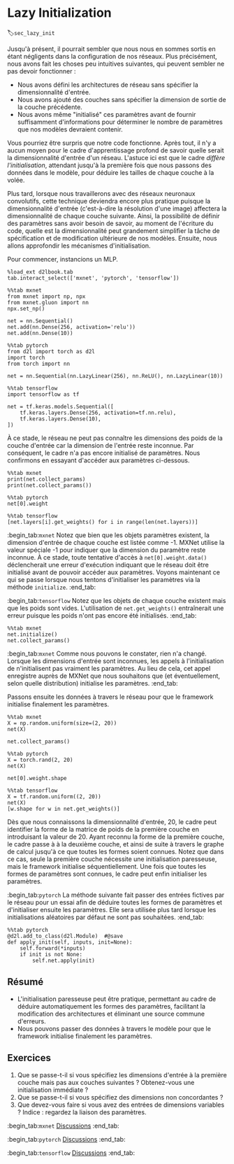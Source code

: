 # Lazy Initialization
:label:`sec_lazy_init` 

Jusqu'à présent, il pourrait sembler que nous nous en sommes sortis
en étant négligents dans la configuration de nos réseaux.
Plus précisément, nous avons fait les choses peu intuitives suivantes,
qui peuvent sembler ne pas devoir fonctionner :

* Nous avons défini les architectures de réseau
sans spécifier la dimensionnalité d'entrée.
* Nous avons ajouté des couches sans spécifier
la dimension de sortie de la couche précédente.
* Nous avons même "initialisé" ces paramètres
avant de fournir suffisamment d'informations pour déterminer
le nombre de paramètres que nos modèles devraient contenir.

Vous pourriez être surpris que notre code fonctionne.
Après tout, il n'y a aucun moyen pour le cadre d'apprentissage profond
de savoir quelle serait la dimensionnalité d'entrée d'un réseau.
L'astuce ici est que le cadre *diffère l'initialisation*,
attendant jusqu'à la première fois que nous passons des données dans le modèle,
pour déduire les tailles de chaque couche à la volée.


Plus tard, lorsque nous travaillerons avec des réseaux neuronaux convolutifs,
cette technique deviendra encore plus pratique
puisque la dimensionnalité d'entrée
(c'est-à-dire la résolution d'une image)
affectera la dimensionnalité
de chaque couche suivante.
Ainsi, la possibilité de définir des paramètres
sans avoir besoin de savoir,
au moment de l'écriture du code,
quelle est la dimensionnalité
peut grandement simplifier la tâche de spécification
et de modification ultérieure de nos modèles.
Ensuite, nous allons approfondir les mécanismes d'initialisation.


Pour commencer, instancions un MLP.

```{.python .input}
%load_ext d2lbook.tab
tab.interact_select(['mxnet', 'pytorch', 'tensorflow'])
```

```{.python .input}
%%tab mxnet
from mxnet import np, npx
from mxnet.gluon import nn
npx.set_np()

net = nn.Sequential()
net.add(nn.Dense(256, activation='relu'))
net.add(nn.Dense(10))
```

```{.python .input}
%%tab pytorch
from d2l import torch as d2l
import torch
from torch import nn

net = nn.Sequential(nn.LazyLinear(256), nn.ReLU(), nn.LazyLinear(10))
```

```{.python .input}
%%tab tensorflow
import tensorflow as tf

net = tf.keras.models.Sequential([
    tf.keras.layers.Dense(256, activation=tf.nn.relu),
    tf.keras.layers.Dense(10),
])
```

À ce stade, le réseau ne peut pas connaître
les dimensions des poids de la couche d'entrée
car la dimension de l'entrée reste inconnue.
Par conséquent, le cadre n'a pas encore initialisé de paramètres.
Nous confirmons en essayant d'accéder aux paramètres ci-dessous.

```{.python .input}
%%tab mxnet
print(net.collect_params)
print(net.collect_params())
```

```{.python .input}
%%tab pytorch
net[0].weight
```

```{.python .input}
%%tab tensorflow
[net.layers[i].get_weights() for i in range(len(net.layers))]
```

:begin_tab:`mxnet`
Notez que bien que les objets paramètres existent,
la dimension d'entrée de chaque couche est listée comme -1.
MXNet utilise la valeur spéciale -1 pour indiquer
que la dimension du paramètre reste inconnue.
À ce stade, toute tentative d'accès à `net[0].weight.data()`
déclencherait une erreur d'exécution indiquant que le réseau
doit être initialisé avant de pouvoir accéder aux paramètres.
Voyons maintenant ce qui se passe lorsque nous tentons d'initialiser les paramètres
via la méthode `initialize`.
:end_tab:

:begin_tab:`tensorflow`
Notez que les objets de chaque couche existent mais que les poids sont vides.
L'utilisation de `net.get_weights()` entraînerait une erreur puisque les poids
n'ont pas encore été initialisés.
:end_tab:

```{.python .input}
%%tab mxnet
net.initialize()
net.collect_params()
```

:begin_tab:`mxnet`
Comme nous pouvons le constater, rien n'a changé.
Lorsque les dimensions d'entrée sont inconnues, les appels à l'initialisation de
n'initialisent pas vraiment les paramètres.
Au lieu de cela, cet appel enregistre auprès de MXNet que nous souhaitons que
(et éventuellement, selon quelle distribution)
initialise les paramètres.
:end_tab:

Passons ensuite les données à travers le réseau
pour que le framework initialise finalement les paramètres.

```{.python .input}
%%tab mxnet
X = np.random.uniform(size=(2, 20))
net(X)

net.collect_params()
```

```{.python .input}
%%tab pytorch
X = torch.rand(2, 20)
net(X)

net[0].weight.shape
```

```{.python .input}
%%tab tensorflow
X = tf.random.uniform((2, 20))
net(X)
[w.shape for w in net.get_weights()]
```

Dès que nous connaissons la dimensionnalité d'entrée,
20,
le cadre peut identifier la forme de la matrice de poids de la première couche en introduisant la valeur de 20.
Ayant reconnu la forme de la première couche, le cadre passe à
à la deuxième couche,
et ainsi de suite à travers le graphe de calcul
jusqu'à ce que toutes les formes soient connues.
Notez que dans ce cas,
seule la première couche nécessite une initialisation paresseuse,
mais le framework initialise séquentiellement.
Une fois que toutes les formes de paramètres sont connues,
le cadre peut enfin initialiser les paramètres.

:begin_tab:`pytorch`
La méthode suivante
fait passer des entrées fictives
par le réseau
pour un essai
afin de déduire toutes les formes de paramètres
et d'initialiser ensuite les paramètres.
Elle sera utilisée plus tard lorsque les initialisations aléatoires par défaut ne sont pas souhaitées.
:end_tab:

```{.python .input}
%%tab pytorch
@d2l.add_to_class(d2l.Module)  #@save
def apply_init(self, inputs, init=None):
    self.forward(*inputs)
    if init is not None:
        self.net.apply(init)
```

## Résumé

* L'initialisation paresseuse peut être pratique, permettant au cadre de déduire automatiquement les formes des paramètres, facilitant la modification des architectures et éliminant une source commune d'erreurs.
* Nous pouvons passer des données à travers le modèle pour que le framework initialise finalement les paramètres.


## Exercices

1. Que se passe-t-il si vous spécifiez les dimensions d'entrée à la première couche mais pas aux couches suivantes ? Obtenez-vous une initialisation immédiate ?
1. Que se passe-t-il si vous spécifiez des dimensions non concordantes ?
1. Que devez-vous faire si vous avez des entrées de dimensions variables ? Indice : regardez la liaison des paramètres.

:begin_tab:`mxnet`
[Discussions](https://discuss.d2l.ai/t/280)
:end_tab:

:begin_tab:`pytorch`
[Discussions](https://discuss.d2l.ai/t/8092)
:end_tab:

:begin_tab:`tensorflow`
[Discussions](https://discuss.d2l.ai/t/281)
:end_tab:
